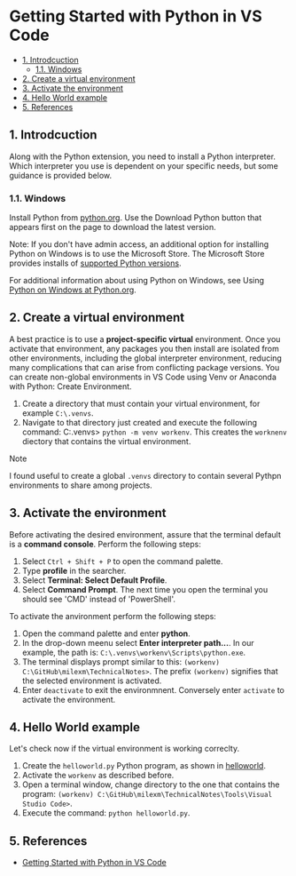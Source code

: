 # Getting Started with Python in VS Code <!-- omit from toc -->

- [1. Introdcuction](#1-introdcuction)
  - [1.1. Windows](#11-windows)
- [2. Create a virtual environment](#2-create-a-virtual-environment)
- [3. Activate the environment](#3-activate-the-environment)
- [4. Hello World example](#4-hello-world-example)
- [5. References](#5-references)


## 1. Introdcuction

Along with the Python extension, you need to install a Python interpreter. Which interpreter you use is dependent on your specific needs, but some guidance is provided below.

### 1.1. Windows

Install Python from [python.org](https://www.python.org/downloads/). Use the Download Python button that appears first on the page to download the latest version.

Note: If you don't have admin access, an additional option for installing Python on Windows is to use the Microsoft Store. The Microsoft Store provides installs of [supported Python versions](https://apps.microsoft.com/store/search?publisher=Python%20Software%20Foundation).

For additional information about using Python on Windows, see Using [Python on Windows at Python.org](https://docs.python.org/3.9/using/windows.html).


## 2. Create a virtual environment

A best practice is to use a **project-specific virtual** environment. Once
you activate that environment, any packages you then install are
isolated from other environments, including the global interpreter
environment, reducing many complications that can arise from conflicting
package versions. You can create non-global environments in VS Code
using Venv or Anaconda with Python: Create Environment.

1. Create a directory that must contain your virtual environment, for example `C:\.venvs`. 
1. Navigate to that directory just created and execute the following command:  C:\.venvs> `python -m venv workenv`. This creates the `worknenv` diectory that contains the virtual environment. 

> [!NOTE]
> I found useful to create a global `.venvs` directory to contain several Pythpn environments to share among projects.

## 3. Activate the environment

Before activating the desired environment, assure that the terminal default is a **command console**. Perform the following steps:

1. Select `Ctrl + Shift + P` to open the command palette.
1. Type **profile** in the searcher.
1. Select **Terminal: Select Default Profile**.
1. Select **Command Prompt**.
The next time you open the terminal you should see 'CMD' instead of 'PowerShell'.

To activate the anvironment perform the following steps:

1. Open the command palette and enter **python**.
1. In the drop-down meenu select **Enter interpreter path...**. In our example, the path is: `C:\.venvs\workenv\Scripts\python.exe`. 
1. The terminal displays prompt similar to this: `(workenv) C:\GitHub\milexm\TechnicalNotes>`. The prefix `(workenv)` signifies that the selected environment is activated. 
1. Enter `deactivate` to exit the environmnent. Conversely enter `activate` to activate the environment.

## 4. Hello World example

Let's check now if the virtual environment is working correclty. 

1. Create the `helloworld.py` Python program, as shown in [helloworld](helloworld.py).
1. Activate the `workenv` as described before.  
1. Open a terminal window, change directory to the one that contains the program: `(workenv) C:\GitHub\milexm\TechnicalNotes\Tools\Visual Studio Code>`.
1. Execute the command: `python helloworld.py`.

## 5. References

- [Getting Started with Python in VS Code](https://code.visualstudio.com/docs/python/python-tutorial#_install-a-python-interpreter)